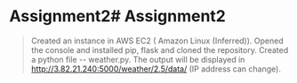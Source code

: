 # Assignment2# Assignment2
> Created an instance in AWS EC2 ( Amazon Linux (Inferred)).
> Opened the console and installed pip, flask and cloned the repository.
> Created a python file -- weather.py.
> The output will be displayed in http://3.82.21.240:5000/weather/2.5/data/  (IP address can change).


